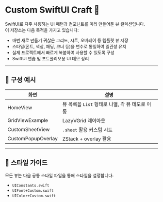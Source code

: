 # Custom SwiftUI Craft 🚀

SwiftUI로 자주 사용하는 UI 패턴과 컴포넌트를 미리 만들어둔 뷰 컬렉션입니다.  
이 저장소는 다음 목적을 가지고 있습니다:

- 매번 새로 만들기 귀찮은 그리드, 시트, 오버레이 등 템플릿 뷰 저장
- 스타일(폰트, 색상, 패딩, 코너 등)을 변수로 통일하여 일관성 유지
- 실제 프로젝트에서 빠르게 복붙하여 사용할 수 있도록 구성
- SwiftUI 연습 및 포트폴리오용 UI 데모 정리

---

## 📱 구성 예시

| 화면 | 설명 |
|------|------|
| HomeView | 뷰 목록을 `List` 형태로 나열, 각 뷰 데모로 이동 |
| GridViewExample | LazyVGrid 레이아웃 |
| CustomSheetView | `.sheet` 활용 커스텀 시트 |
| CustomPopupOverlay | ZStack + overlay 활용 |

---

## 🎨 스타일 가이드

모든 뷰는 다음 공통 스타일 파일을 통해 스타일을 설정합니다:

- `UIConstants.swift`  
- `UIFont+Custom.swift`  
- `UIColor+Custom.swift`
